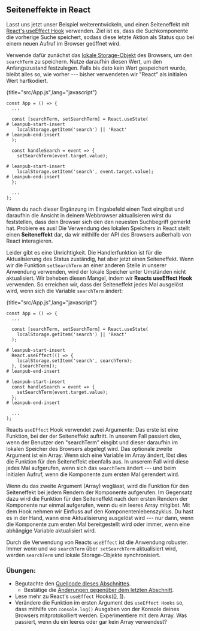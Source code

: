 ## Seiteneffekte in React

Lasst uns jetzt unser Beispiel weiterentwickeln, und einen Seiteneffekt mit [React's useEffect Hook](https://de.reactjs.org/docs/hooks-effect.html) verwenden. Ziel ist es, dass die Suchkomponente die vorherige Suche speichert, sodass diese letzte Aktion als Status quo bei einem neuen Aufruf im Browser geöffnet wird.

Verwende dafür zunächst das [lokale Storage-Objekt](https://developer.mozilla.org/de/docs/Web/API/Window/localStorage) des Browsers, um den `searchTerm` zu speichern. Nutze daraufhin diesen Wert, um den Anfangszustand festzulegen. Falls bis dato kein Wert gespeichert wurde, bleibt alles so, wie vorher --- bisher verwendeten wir "React" als initialen Wert hartkodiert.

{title="src/App.js",lang="javascript"}
~~~~~~~
const App = () => {
  ...

  const [searchTerm, setSearchTerm] = React.useState(
# leanpub-start-insert
    localStorage.getItem('search') || 'React'
# leanpub-end-insert
  );

  const handleSearch = event => {
    setSearchTerm(event.target.value);

# leanpub-start-insert
    localStorage.setItem('search', event.target.value);
# leanpub-end-insert
  };

  ...
);
~~~~~~~

Wenn du nach dieser Ergänzung im Eingabefeld einen Text eingibst und daraufhin die Ansicht in deinem Webbrowser aktualisieren wirst du feststellen, dass dein Browser sich den den neuesten Suchbegriff gemerkt hat. Probiere es aus! Die Verwendung des lokalen Speichers in React stellt einen **Seiteneffekt** dar, da wir mithilfe der API des Browsers außerhalb von React interagieren.

Leider gibt es eine Unrichtigkeit. Die Handlerfunktion ist für die Aktualisierung des Status zuständig, hat aber jetzt einen Seiteneffekt. Wenn wir die Funktion `setSearchTerm` an einer anderen Stelle in unserer Anwendung verwenden, wird der lokale Speicher unter Umständen nicht aktualisiert. Wir beheben diesen Mangel, indem wir **Reacts useEffect Hook** verwenden. So erreichen wir, dass der Seiteneffekt jedes Mal ausgelöst wird, wenn sich die Variable `searchTerm` ändert:

{title="src/App.js",lang="javascript"}
~~~~~~~
const App = () => {
  ...

  const [searchTerm, setSearchTerm] = React.useState(
    localStorage.getItem('search') || 'React'
  );

# leanpub-start-insert
  React.useEffect(() => {
    localStorage.setItem('search', searchTerm);
  }, [searchTerm]);
# leanpub-end-insert

# leanpub-start-insert
  const handleSearch = event => {
    setSearchTerm(event.target.value);
  };
# leanpub-end-insert

  ...
);
~~~~~~~

Reacts `useEffect` Hook verwendet zwei Argumente: Das erste ist eine Funktion, bei der der Seiteneffekt auftritt. In unserem Fall passiert dies, wenn der Benutzer den "searchTerm" eingibt und dieser daraufhin im lokalen Speicher des Browsers abgelegt wird. Das optionale zweite Argument ist ein Array. Wenn sich eine Variable im Array ändert, löst dies die Funktion für den Seiteneffekt ebenfalls aus. In unserem Fall wird diese jedes Mal aufgerufen, wenn sich das `searchTerm` ändert --- und beim initialen Aufruf, wenn die Komponente zum ersten Mal gerendert wird.

Wenn du das zweite Argument (Array) weglässt, wird die Funktion für den Seiteneffekt bei jedem Rendern der Komponente aufgerufen. Im Gegensatz dazu wird die Funktion für den Seiteneffekt nach dem ersten Rendern der Komponente nur einmal aufgerufen, wenn du ein leeres Array mitgibst. Mit dem Hook nehmen wir Einfluss auf den Komponentenlebenszyklus. Du hast es in der Hand, wann eine Aktualisierung ausgelöst wird --- nur dann, wenn die Komponente zum ersten Mal bereitgestellt wird oder immer, wenn eine abhängige Variable aktualisiert wird.

Durch die Verwendung von Reacts `useEffect` ist die Anwendung robuster. Immer *wenn* und *wo* `searchTerm` über` setSearchTerm` aktualisiert wird, werden `searchTerm` und lokale Storage-Objekte synchronisiert.

### Übungen:

* Begutachte den [Quellcode dieses Abschnittes](https://codesandbox.io/s/github/the-road-to-learn-react/hacker-stories/tree/hs/React-Side-Effects).
  * Bestätige die [Änderungen gegenüber dem letzten Abschnitt]( ).
* Lese mehr zu React's `useEffect` Hooks([0](https://de.reactjs.org/docs/hooks-effect.html), [1](https://de.reactjs.org/docs/hooks-reference.html#useeffect)).
* Verändere die Funktion im ersten Argument des `useEffect Hooks` so, dass mithilfe von `console.log()` Ausgaben von der Konsole deines Browsers mitprotokolliert werden. Experimentiere mit dem Array. Was passiert, wenn du ein leeres oder gar kein Array verwendest?
